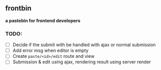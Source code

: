 ## frontbin

**a pastebin for frontend developers**

### TODO:

- [ ] Decide if the submit with be handled with ajax or normal submission
- [ ] Add error msg when editor is empty
- [ ] Create `paste/<id>/edit` route and view
- [ ] Submission & edit using ajax, rendering result using server render
